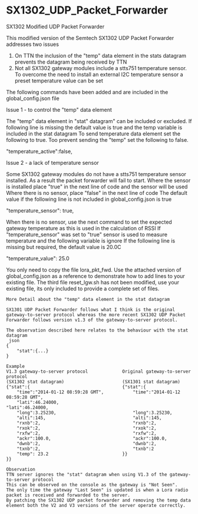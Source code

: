 # SX1302_UDP_Packet_Forwarder
SX1302 Modified UDP Packet Forwarder 

This modified version of the Semtech SX1302 UDP Packet Forwarder addresses two issues

1) On TTN the inclusion of the "temp" data element in the stats datagram prevents the datagram being received by TTN
2) Not all SX1302 gateway modules include a stts751 temperature sensor.  To overcome the need to install an external I2C temperature sensor a preset temperature value can be set

The following commands have been added and are included in the global_config.json file


Issue 1 - to control the "temp" data element

  The "temp" data element in "stat" datagram" can be included or excluded.
  If following line is missing the default value is true and the temp variable is included in the stat datagram
  To send temperature data element set the following to true. 
  Too prevent sending the "temp" set the following to false.

  "temperature_active":false,


Issue 2 - a lack of temperature sensor

  Some SX1302 gateway modules do not have a stts751 temperature sensor installed.  As a result the packet forwarder will fail to start.
  Where the sensor is installed place "true" in the next line of code and the sensor will be used
  Where there is no sensor, place "false" in the next line of code
  The default value if the following line is not included in global_config.json is true

  "temperature_sensor": true,


  When there is no sensor, use the next command to set the expected gateway temperature as this is used in the calculation of RSSI
  If "temperature_sensor" was set to "true" sensor is used to measure temperature and the following variable is ignore
  If the following line is missing but required, the default value is 20.0C

  "temperature_value": 25.0
  
You only need to copy the file lora_pkt_fwd.  Use the attached version of global_config.json as a reference to demonstrate how to add lines to your existing file.  The third file reset_lgw.sh has not been modified, use your existing file, its only included to provide a complete set of files.
  
  
  
```
More Detail about the "temp" data element in the stat datagram
  
SX1301 UDP Packet Forwarder follows what I think is the original gateway-to-server protocol whereas the more recent SX1302 UDP Packet Forwarder follows version v1.3 of the gateway-to-server protocol.

The observation described here relates to the behaviour with the stat datagram
 json
{
	"stat":{...}
}

Example
V1.3 gateway-to-server protocol				Original gateway-to-server protocol
(SX1302 stat datagram)						(SX1301 stat datagram)
{"stat":{									{"stat":{					
    "time":"2014-01-12 08:59:28 GMT",		    "time":"2014-01-12 08:59:28 GMT",
    "lati":46.24000,						            "lati":46.24000,
    "long":3.25230,							    "long":3.25230,
    "alti":145,								    "alti":145,
    "rxnb":2,								    "rxnb":2,
    "rxok":2,								    "rxok":2,
    "rxfw":2,								    "rxfw":2,
    "ackr":100.0,							    "ackr":100.0,
    "dwnb":2,								    "dwnb":2,
    "txnb":2,								    "txnb":2
    "temp": 23.2							}}
}}

Observation
TTN server ignores the "stat" datagram when using V1.3 of the gateway-to-server protocol
This can be observed on the console as the gateway is "Not Seen".
The only time the gateway "Last Seen" is updated is when a Lora radio packet is received and forwarded to the server.
By patching the SX1302 UDP packet forwarder and removing the temp data element both the V2 and V3 versions of the server operate correctly.


